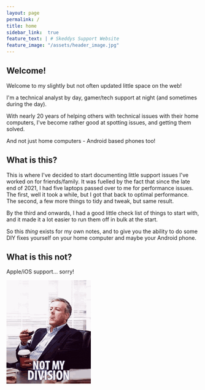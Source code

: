 ```yaml
---
layout: page
permalink: /
title: home
sidebar_link:  true
feature_text: | # Skeddys Support Website
feature_image: "/assets/header_image.jpg"
---
```


## Welcome! 
Welcome to my slightly but not often updated little space on the web!

I'm a technical analyst by day, gamer/tech support at night (and sometimes during the day).

With nearly 20 years of helping others with technical issues with their home computers, I've become rather good at spotting issues, and getting them solved.

And not just home computers - Android based phones too!

## What is this?

This is where I've decided to start documenting little support issues I've worked on for friends/family. It was fuelled by the fact that since the late end of 2021, I had five laptops passed over to me for performance issues. The first, well it took a while, but I got that back to optimal performance. The second, a few more things to tidy and tweak, but same result.

By the third and onwards, I had a good little check list of things to start with, and it made it a lot easier to run them off in bulk at the start.

So this *thing* exists for my own notes, and to give you the ability to do some DIY fixes yourself on your home computer and maybe your Android phone.

## What is this not?

Apple/iOS support... sorry!

![Nope!](/_content/not.gif)
